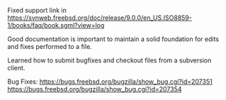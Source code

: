 Fixed support link in <https://svnweb.freebsd.org/doc/release/9.0.0/en_US.ISO8859-1/books/faq/book.sgml?view=log>

Good documentation is important to maintain a solid foundation for edits and fixes performed to a file.

Learned how to submit bugfixes and checkout files from a subversion client.

Bug Fixes:
<https://bugs.freebsd.org/bugzilla/show_bug.cgi?id=207351>
<https://bugs.freebsd.org/bugzilla/show_bug.cgi?id=207354>
